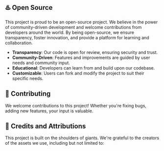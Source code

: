 ## ♨️ Open Source

This project is proud to be an open-source project. We believe in the power of community-driven development and welcome
contributions from developers around the world. By being open-source, we ensure transparency, foster innovation, and
provide a platform for learning and collaboration.

- **Transparency**: Our code is open for review, ensuring security and trust.
- **Community-Driven**: Features and improvements are guided by user needs and community input.
- **Educational**: Developers can learn from and build upon our codebase.
- **Customizable**: Users can fork and modify the project to suit their specific needs.

## 🤝 Contributing

We welcome contributions to this project! Whether you're fixing bugs, adding new features, your input is valuable.

## 🙏 Credits and Attributions

This project is built on the shoulders of giants. We're grateful to the creators of the assets we use,
including but not limited to:


